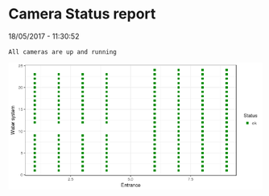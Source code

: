 Camera Status report
================
18/05/2017 - 11:30:52

    All cameras are up and running

![](camreport_files/figure-markdown_github/unnamed-chunk-2-1.png)

